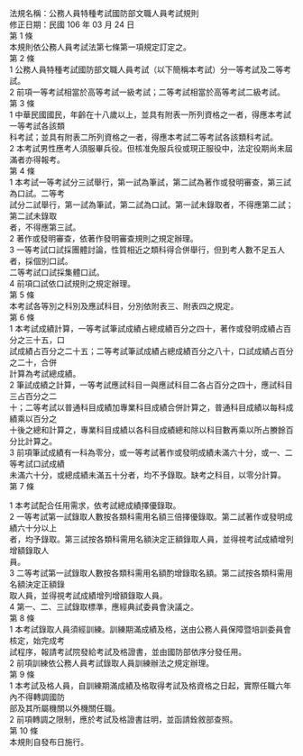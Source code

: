 法規名稱：公務人員特種考試國防部文職人員考試規則  
修正日期：民國 106 年 03 月 24 日  
第 1 條  
本規則依公務人員考試法第七條第一項規定訂定之。  
第 2 條  
1 公務人員特種考試國防部文職人員考試（以下簡稱本考試）分一等考試及二等考試。  
2 前項一等考試相當於高等考試一級考試；二等考試相當於高等考試二級考試。  
第 3 條  
1 中華民國國民，年齡在十八歲以上，並具有附表一所列資格之一者，得應本考試一等考試各該類  
科考試；並具有附表二所列資格之一者，得應本考試二等考試各該類科考試。  
2 本考試男性應考人須服畢兵役。但核准免服兵役或現正服役中，法定役期尚未屆滿者亦得報考。  
第 4 條  
1 本考試一等考試分三試舉行，第一試為筆試，第二試為著作或發明審查，第三試為口試。二等考  
試分二試舉行，第一試為筆試，第二試為口試。第一試未錄取者，不得應第二試；第二試未錄取  
者，不得應第三試。  
2 著作或發明審查，依著作發明審查規則之規定辦理。  
3 一等考試口試採團體討論，性質相近之類科得合併舉行，但到考人數不足五人者，採個別口試。  
二等考試口試採集體口試。  
4 前項口試依口試規則之規定辦理。  
第 5 條  
本考試各等別之科別及應試科目，分別依附表三、附表四之規定。  
第 6 條  
1 本考試成績計算，一等考試筆試成績占總成績百分之四十，著作或發明成績占百分之三十五，口  
試成績占百分之二十五；二等考試筆試成績占總成績百分之八十，口試成績占百分之二十，合併  
計算為考試總成績。  
2 筆試成績之計算，一等考試應試科目一與應試科目二各占百分之四十，應試科目三占百分之二  
十；二等考試以普通科目成績加專業科目成績合併計算之，普通科目成績以每科成績乘以百分之  
十後之總和計算之，專業科目成績以各科目成績總和除以科目數再乘以所占賸餘百分比計算之。  
3 前項筆試成績有一科為零分，或一等考試著作或發明成績未滿六十分，或一、二等考試口試成績  
未滿六十分，或總成績未滿五十分者，均不予錄取。缺考之科目，以零分計算。  
第 7 條  


1 本考試配合任用需求，依考試總成績擇優錄取。  
2 一等考試第一試錄取人數按各類科需用名額三倍擇優錄取。第二試著作或發明成績六十分以上  
者，均予錄取。第三試按各類科需用名額決定正額錄取人員，並得視考試成績增列增額錄取人  
員。  
3 二等考試第一試錄取人數按各類科需用名額酌增錄取名額。第二試按各類科需用名額決定正額錄  
取人員，並得視考試成績增列增額錄取人員。  
4 第一、二、三試錄取標準，應經典試委員會決議之。  
第 8 條  
1 本考試錄取人員須經訓練。訓練期滿成績及格，送由公務人員保障暨培訓委員會核定，始完成考  
試程序，報請考試院發給考試及格證書，並由國防部依序分發任用。  
2 前項訓練依公務人員考試錄取人員訓練辦法之規定辦理。  
第 9 條  
1 本考試及格人員，自訓練期滿成績及格取得考試及格資格之日起，實際任職六年內不得轉調國防  
部及其所屬機關以外機關任職。  
2 前項轉調之限制，應於考試及格證書註明，並函請銓敘部查照。  
第 10 條  
本規則自發布日施行。  


